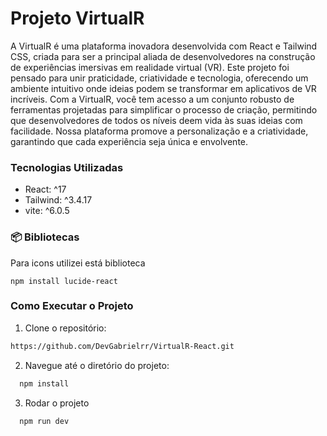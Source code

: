 # Projeto VirtualR

A VirtualR é uma plataforma inovadora desenvolvida com React e Tailwind CSS, criada para ser a principal aliada de desenvolvedores na construção de experiências imersivas em realidade virtual (VR). Este projeto foi pensado para unir praticidade, criatividade e tecnologia, oferecendo um ambiente intuitivo onde ideias podem se transformar em aplicativos de VR incríveis.
Com a VirtualR, você tem acesso a um conjunto robusto de ferramentas projetadas para simplificar o processo de criação, permitindo que desenvolvedores de todos os níveis deem vida às suas ideias com facilidade. Nossa plataforma promove a personalização e a criatividade, garantindo que cada experiência seja única e envolvente.


### Tecnologias Utilizadas

- React: ^17
- Tailwind: ^3.4.17
- vite: ^6.0.5


### 📦 Bibliotecas
Para icons utilizei está biblioteca 

```
npm install lucide-react
```

### Como Executar o Projeto

1. Clone o repositório:

```bash
https://github.com/DevGabrielrr/VirtualR-React.git
```

2. Navegue até o diretório do projeto:

```bash
  npm install
```

3. Rodar o projeto

```bash
  npm run dev
```
